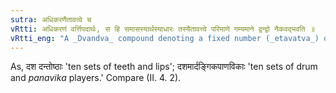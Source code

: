 ```yaml
---
sutra: अधिकरणैतावत्वे च
vRtti: अधिकरणं वर्त्तिपदार्थः, स हि समासस्यार्थस्याधारः तस्यैतावत्त्वे परिमाणे गम्यमाने द्वन्द्वो नैकवद्भवति ॥
vRtti_eng: "A _Dvandva_ compound denoting a fixed number (_etavatva_) of concrete things (_adhikarna_) is not singular."
---
```

As, दश दन्तोष्ठाः 'ten sets of teeth and lips'; दशमार्दङ्गिकपाणविकाः 'ten sets of drum and _panavika_ players.' Compare (II. 4. 2).
